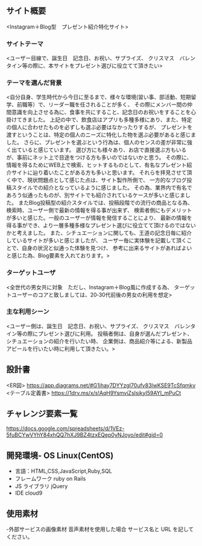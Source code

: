 # <For you>

## サイト概要

<Instagram＋Blog型　プレゼント紹介特化サイト>

### サイトテーマ

<ユーザー目線で、誕生日　記念日、お祝い、サプライズ、
クリスマス　バレンタイン等の際に、本サイトをプレゼント選びに役立てて頂きたい>

### テーマを選んだ背景

<自分自身、学生時代から今日に至るまで、様々な環境(習い事、部活動、短期留学、前職等）で、リーダー職を任されることが多く、
その際にメンバー間の仲間意識を向上させる為に、食事を共にすること、記念日のお祝いをすることを心掛けてきました。
上記の中で、飲食店はアプリも多種多様にあり、また、特定の個人に合わせたものを必ずしも選ぶ必要はなかったりするが、
プレゼントを渡すということは、特定の個人のニーズに特化した物を選ぶ必要があると感じました。
さらに、プレゼントを選ぶという行為は、個人のセンスの差が非常に強く出ていると感じています。
選び方にも様々あり、お店で直接選ぶ方もいるが、事前にネット上で目途をつける方も多いのではないかと思う。
その際に、情報を得るためにWEB上で検索、ヒットするものとして、有名なプレゼント紹介サイトに辿り着いたことがある方も多いと思います。
それらを拝見させて頂く中で、現状問題点として感じた点は、サイト製作所側で、
一方的なブログ投稿スタイルでの紹介となっているように感じました。
その為、業界内で有名であろう似通ったものが、別サイトでも紹介されているケースが多いと感じました。
またBlog投稿型の紹介スタイルでは、投稿段階での流行の商品となる為、検索時、ユーザー側で最新の情報を得る事が出来ず、
検索者側にもデメリットが多いと感じた。一般のユーザーが情報を発信することにより、
最新の情報を得る事ができ、より一層多種多様なプレゼント選びに役立てて頂けるのではないかと考えました。
また、シチュエーションに関しても、王道の記念日毎に紹介しているサイトが多いと感じましたが、
ユーザー毎に実体験を記載して頂くことで、自身の状況と似通った体験を見つけ、
参考に出来るサイトがあればよいと感じた為、Blog要素を入れております。>

### ターゲットユーザ

<全世代の男女共に対象　ただし、Instagram＋Blog風に作成する為、
ターゲットユーザーのコアと致しましては、20‐30代前後の男女の利用を想定>

### 主な利用シーン

<ユーザー側は、誕生日　記念日、お祝い、サプライズ、
クリスマス　バレンタイン等の際にプレゼント選びに利用。
投稿者側は、自身が選んだプレゼント、シチュエーションの紹介を行いたい時、
企業側は、商品紹介等による、新製品アピールを行いたい時に利用して頂きたい。>

## 設計書
<ER図>
<https://app.diagrams.net/#G1jhay7DYYzgI70ufv83lwKSE9TcSfqmkv>
<テーブル定義書>
<https://1drv.ms/x/s!AqH9YsmviZsIsjkyI59AYI_mPuCt>

## チャレンジ要素一覧

<https://docs.google.com/spreadsheets/d/1VEz-5fuBCYwVYhY84xhQQ7hXJ9BZ4tzxEQep0yNJoyo/edit#gid=0>

## 開発環境- OS Linux(CentOS)

- 言語：HTML,CSS,JavaScript,Ruby,SQL
- フレームワーク ruby on Rails
- JS ライブラリ jQuery
- IDE cloud9

## 使用素材
-外部サービスの画像素材 音声素材を使用した場合 サービス名と URL を記してください。

